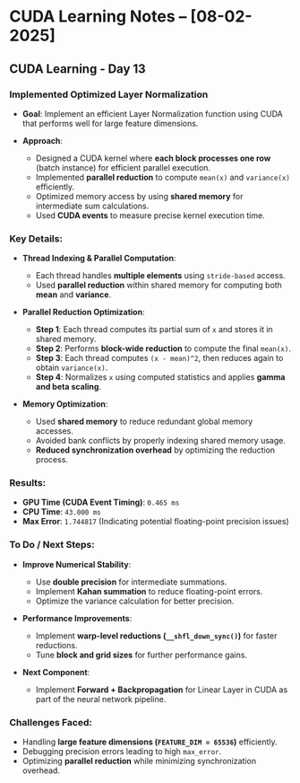 # CUDA Learning Notes – [08-02-2025]

## CUDA Learning - Day 13

### Implemented Optimized Layer Normalization

- **Goal**: Implement an efficient Layer Normalization function using CUDA that performs well for large feature dimensions.
  
- **Approach**:
  - Designed a CUDA kernel where **each block processes one row** (batch instance) for efficient parallel execution.
  - Implemented **parallel reduction** to compute `mean(x)` and `variance(x)` efficiently.
  - Optimized memory access by using **shared memory** for intermediate sum calculations.
  - Used **CUDA events** to measure precise kernel execution time.
  
### Key Details:

- **Thread Indexing & Parallel Computation**:
  - Each thread handles **multiple elements** using `stride-based` access.
  - Used **parallel reduction** within shared memory for computing both **mean** and **variance**.
  
- **Parallel Reduction Optimization**:
  - **Step 1**: Each thread computes its partial sum of `x` and stores it in shared memory.
  - **Step 2**: Performs **block-wide reduction** to compute the final `mean(x)`.
  - **Step 3**: Each thread computes `(x - mean)^2`, then reduces again to obtain `variance(x)`.
  - **Step 4**: Normalizes `x` using computed statistics and applies **gamma and beta scaling**.
  
- **Memory Optimization**:
  - Used **shared memory** to reduce redundant global memory accesses.
  - Avoided bank conflicts by properly indexing shared memory usage.
  - **Reduced synchronization overhead** by optimizing the reduction process.
  

### Results:
- **GPU Time (CUDA Event Timing)**: `0.465 ms`
- **CPU Time**: `43.000 ms`
- **Max Error**: `1.744817` (Indicating potential floating-point precision issues)
  
### To Do / Next Steps:

- **Improve Numerical Stability**:
  - Use **double precision** for intermediate summations.
  - Implement **Kahan summation** to reduce floating-point errors.
  - Optimize the variance calculation for better precision.
  
- **Performance Improvements**:
  - Implement **warp-level reductions (`__shfl_down_sync()`)** for faster reductions.
  - Tune **block and grid sizes** for further performance gains.
  
- **Next Component**:
  - Implement **Forward + Backpropagation** for Linear Layer in CUDA as part of the neural network pipeline.
  
### Challenges Faced:
- Handling **large feature dimensions (`FEATURE_DIM = 65536`)** efficiently.
- Debugging precision errors leading to high `max_error`.
- Optimizing **parallel reduction** while minimizing synchronization overhead.

